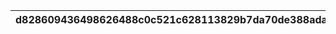 |d828609436498626488c0c521c628113829b7da70de388ada3f6a45dc5188d0b|06e964ea8c61b8793f686a4ae0ec352c7669fa3541de67d94138c6dbe783c2a8|f2fb0377db6b251050d6dee601a3213197770feddd2fff649216ae3d5bf45259|6d4c22c93ab09c8fe28507fbbd42d055cd91918d85ff419cb2a024955380141c|03ec5e7e87589806e0fce3c94d770435f440e544e72ecc9bab9fec2bde8a2208|a47b6d5838a0b83ab27d29c13642100cdc995da6abdbe953b8fe0baa556c72d7|52853fed48d6e333c8ec7059889b7d490759e588d8a8e1410cacb668df75d89c|1497389586f6cbfd27e19c3b2bb9c8b53f7580d3a74614b0d50867776ea7bea7|597cd208dde72ff98ddc845271d0e066d5e9a50cdc7bb25df76d62c02ac57b9e|fb0a5c12cff17589a838123a07148455c211c0d0782910c5bab04cb35bf84e5b|ed107b13a6188bdd9227e039d9611d3d3e8fe516671cb9196e0ae9c3aff40052|5806d99b29e0cecf4694920dcf0c80b55008060394316f1e5609c217af595ce9|7aa8c74fb000901b103170d986c9a1fbd5aca3c517414dd44ea63b2fa6583827|feda5055cce1325bbf9fdb0a0cb2fd5e8ede72767057b8290ec56e9f8d6fb302|b70f3eac33da2f026ffc70ced771c8f65f1bc9de154c9c9e9048a189363a38b2|c5bc6975f3b379ccc36117bf805310eb40b26ed4faaad0916356b0dfe166fb10|b9a1954868ac7838982ef140e3213bf4775338ad81839bd1efc05430383c54c1|f6c8d1c4f119847e216a383c2946490da153d4ea1b9efc1740e3b99c0d4b5df5|9a3b8e28d3428423bd4f50e098f2180f2fb266df35cff2e41b8dcd625c36030f|e71380a91ead429a37c24489809715b6372cbcde544776a7bc93fc2db1c5d1b5|0be22700c786f4cdff1d303060628c18326be53ed2c961765c94e4c22d6d0278|
| --- | --- | --- | --- | --- | --- | --- | --- | --- | --- | --- | --- | --- | --- | --- | --- | --- | --- | --- | --- | --- |
